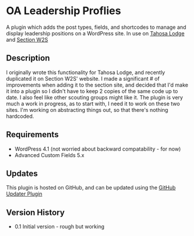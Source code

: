 # OA Leadership Proflies

A plugin which adds the post types, fields, and shortcodes to manage and display leadership positions on a WordPress site.
In use on [Tahosa Lodge](http://tahosalodge.org) and [Section W2S](http://sectionw2s.org)

## Description
I originally wrote this functionality for Tahosa Lodge, and recently duplicated it on Section W2S' website. 
I made a significant # of improvements when adding it to the section site, and decided that I'd make it into a plugin so I didn't have to keep 2 copies of the same code up to date. I also feel like other scouting groups might like it.
The plugin is very much a work in progress, as to start with, I need it to work on these two sites. I'm working on abstracting things out, so that there's nothing hardcoded.

## Requirements

* WordPress 4.1 (not worried about backward compatability - for now)
* Advanced Custom Fields 5.x

## Updates
This plugin is hosted on GitHub, and can be updated using the [GitHub Updater Plugin](https://github.com/afragen/github-updater/)

## Version History

* 0.1 Initial version - rough but working
